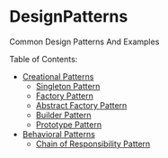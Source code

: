 # DesignPatterns
Common Design Patterns And Examples

Table of Contents:
  -  [Creational Patterns](https://github.com/Devandra21/DesignPatterns/tree/main/CreationalPatterns)
      - [Singleton Pattern](https://github.com/Devandra21/DesignPatterns/blob/main/CreationalPatterns/SingletonPattern.cpp)
      - [Factory Pattern](https://github.com/Devandra21/DesignPatterns/blob/main/CreationalPatterns/FactoryPattern.cpp)
      - [Abstract Factory Pattern](https://github.com/Devandra21/DesignPatterns/blob/main/CreationalPatterns/AbstractFactoryPattern.cpp)
      - [Builder Pattern](https://github.com/Devandra21/DesignPatterns/blob/main/CreationalPatterns/BuilderPattern.cpp)
      - [Prototype Pattern](https://github.com/Devandra21/DesignPatterns/blob/main/CreationalPatterns/PrototypePattern.cpp)
  -  [Behavioral Patterns](https://github.com/Devandra21/DesignPatterns/tree/main/BehavioralPatterns)
      - [Chain of Responsibility Pattern](https://github.com/Devandra21/DesignPatterns/blob/main/BehavioralPatterns/ChainOfResponsibilityPattern.cpp)
